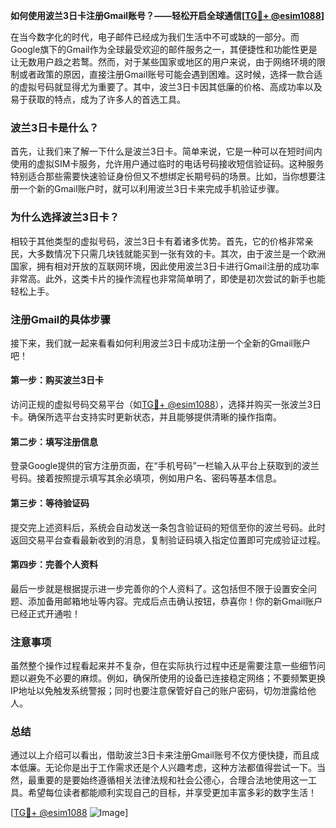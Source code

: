 **如何使用波兰3日卡注册Gmail账号？——轻松开启全球通信[[TG💪+ @esim1088](https://t.me/s/esim1088)]**

在当今数字化的时代，电子邮件已经成为我们生活中不可或缺的一部分。而Google旗下的Gmail作为全球最受欢迎的邮件服务之一，其便捷性和功能性更是让无数用户趋之若鹜。然而，对于某些国家或地区的用户来说，由于网络环境的限制或者政策的原因，直接注册Gmail账号可能会遇到困难。这时候，选择一款合适的虚拟号码就显得尤为重要了。其中，波兰3日卡因其低廉的价格、高成功率以及易于获取的特点，成为了许多人的首选工具。

### 波兰3日卡是什么？

首先，让我们来了解一下什么是波兰3日卡。简单来说，它是一种可以在短时间内使用的虚拟SIM卡服务，允许用户通过临时的电话号码接收短信验证码。这种服务特别适合那些需要快速验证身份但又不想绑定长期号码的场景。比如，当你想要注册一个新的Gmail账户时，就可以利用波兰3日卡来完成手机验证步骤。

### 为什么选择波兰3日卡？

相较于其他类型的虚拟号码，波兰3日卡有着诸多优势。首先，它的价格非常亲民，大多数情况下只需几块钱就能买到一张有效的卡。其次，由于波兰是一个欧洲国家，拥有相对开放的互联网环境，因此使用波兰3日卡进行Gmail注册的成功率非常高。此外，这类卡片的操作流程也非常简单明了，即使是初次尝试的新手也能轻松上手。

### 注册Gmail的具体步骤

接下来，我们就一起来看看如何利用波兰3日卡成功注册一个全新的Gmail账户吧！

#### 第一步：购买波兰3日卡
访问正规的虚拟号码交易平台（如[TG💪+ @esim1088](https://t.me/s/esim1088)），选择并购买一张波兰3日卡。确保所选平台支持实时更新状态，并且能够提供清晰的操作指南。

#### 第二步：填写注册信息
登录Google提供的官方注册页面，在“手机号码”一栏输入从平台上获取到的波兰号码。接着按照提示填写其余必填项，例如用户名、密码等基本信息。

#### 第三步：等待验证码
提交完上述资料后，系统会自动发送一条包含验证码的短信至你的波兰号码。此时返回交易平台查看最新收到的消息，复制验证码填入指定位置即可完成验证过程。

#### 第四步：完善个人资料
最后一步就是根据提示进一步完善你的个人资料了。这包括但不限于设置安全问题、添加备用邮箱地址等内容。完成后点击确认按钮，恭喜你！你的新Gmail账户已经正式开通啦！

### 注意事项
虽然整个操作过程看起来并不复杂，但在实际执行过程中还是需要注意一些细节问题以避免不必要的麻烦。例如，确保所使用的设备已连接稳定网络；不要频繁更换IP地址以免触发系统警报；同时也要注意保管好自己的账户密码，切勿泄露给他人。

### 总结

通过以上介绍可以看出，借助波兰3日卡来注册Gmail账号不仅方便快捷，而且成本低廉。无论你是出于工作需求还是个人兴趣考虑，这种方法都值得尝试一下。当然，最重要的是要始终遵循相关法律法规和社会公德心，合理合法地使用这一工具。希望每位读者都能顺利实现自己的目标，并享受更加丰富多彩的数字生活！

[[TG💪+ @esim1088](https://t.me/s/esim1088) ![Image](https://i.postimg.cc/4NQfJmqS/Snipaste-2025-05-13-00-14-12.png)]